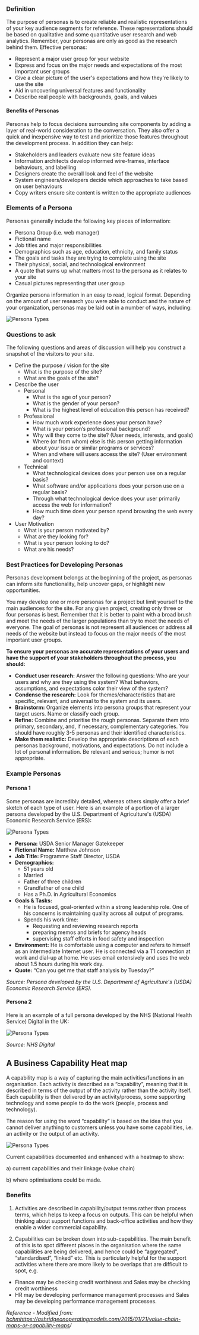 ### Definition

The purpose of personas is to create reliable and realistic representations of your key audience segments for reference. These representations should be based on qualitative and some quantitative user research and web analytics. Remember, your personas are only as good as the research behind them. Effective personas:

- Represent a major user group for your website
- Express and focus on the major needs and expectations of the most important user groups
- Give a clear picture of the user's expectations and how they're likely to use the site
- Aid in uncovering universal features and functionality
- Describe real people with backgrounds, goals, and values

#### Benefits of Personas

Personas help to focus decisions surrounding site components by adding a layer of real-world consideration to the conversation. They also offer a quick and inexpensive way to test and prioritize those features throughout the development process. In addition they can help:

- Stakeholders and leaders evaluate new site feature ideas
- Information architects develop informed wire-frames, interface behaviours, and labelling
- Designers create the overall look and feel of the website
- System engineers/developers decide which approaches to take based on user behaviours
- Copy writers ensure site content is written to the appropriate audiences

### Elements of a Persona

Personas generally include the following key pieces of information:

- Persona Group (i.e. web manager)
- Fictional name
- Job titles and major responsibilities
- Demographics such as age, education, ethnicity, and family status
- The goals and tasks they are trying to complete using the site
- Their physical, social, and technological environment
- A quote that sums up what matters most to the persona as it relates to your site
- Casual pictures representing that user group

Organize persona information in an easy to read, logical format. Depending on the amount of user research you were able to conduct and the nature of your organization, personas may be laid out in a number of ways, including:

![Persona Types](https://github.com/bad-tools/3d.tools/raw/master/RRPD/images/figures/persona_types.png)

### Questions to ask

The following questions and areas of discussion will help you construct a snapshot of the visitors to your site.

- Define the purpose / vision for the site
  - What is the purpose of the site?
  - What are the goals of the site?
- Describe the user
  - Personal
    - What is the age of your person?
    - What is the gender of your person?
    - What is the highest level of education this person has received?
  - Professional
    - How much work experience does your person have?
    - What is your person’s professional background?  
    - Why will they come to the site? (User needs, interests, and goals)
    - Where (or from whom) else is this person getting information about your issue or similar programs or services?
    - When and where will users access the site? (User environment and context)
  - Technical
    - What technological devices does your person use on a regular basis?
    - What software and/or applications does your person use on a regular basis?
    - Through what technological device does your user primarily access the web for information?
    - How much time does your person spend browsing the web every day?
- User Motivation
  - What is your person motivated by?
  - What are they looking for?
  - What is your person looking to do?
  - What are his needs?

### Best Practices for Developing Personas

Personas development belongs at the beginning of the project, as personas can inform site functionality, help uncover gaps, or highlight new opportunities.

You may develop one or more personas for a project but limit yourself to the main audiences for the site. For any given project, creating only three or four personas is best. Remember that it is better to paint with a broad brush and meet the needs of the larger populations than try to meet the needs of everyone. The goal of personas is not represent all audiences or address all needs of the website but instead to focus on the major needs of the most important user groups.

**To ensure your personas are accurate representations of your users and have the support of your stakeholders throughout the process, you should:**

- **Conduct user research:** Answer the following questions: Who are your users and why are they using the system? What behaviors, assumptions, and expectations color their view of the system?
- **Condense the research:** Look for themes/characteristics that are specific, relevant, and universal to the system and its users.
- **Brainstorm:** Organize elements into persona groups that represent your target users. Name or classify each group.
- **Refine:** Combine and prioritise the rough personas. Separate them into primary, secondary, and, if necessary, complementary categories. You should have roughly 3-5 personas and their identified characteristics.
- **Make them realistic:** Develop the appropriate descriptions of each personas background, motivations, and expectations. Do not include a lot of personal information. Be relevant and serious; humor is not appropriate.

### Example Personas

#### Persona 1

Some personas are incredibly detailed, whereas others simply offer a brief sketch of each type of user. Here is an example of a portion of a larger persona developed by the U.S. Department of Agriculture's (USDA) Economic Research Service (ERS):

![Persona Types](https://github.com/bad-tools/3d.tools/raw/master/RRPD/images/figures/persona1.jpg)

- **Persona:** USDA Senior Manager Gatekeeper
- **Fictional Name:** Matthew Johnson
- **Job Title:** Programme Staff Director, USDA
- **Demographics:**
  - 51 years old
  - Married
  - Father of three children
  - Grandfather of one child
  - Has a Ph.D. in Agricultural Economics
- **Goals & Tasks:**
  - He is focused, goal-oriented within a strong leadership role. One of his concerns is maintaining quality across all output of programs.
  - Spends his work time:
    - Requesting and reviewing research reports
    - preparing memos and briefs for agency heads
    - supervising staff efforts in food safety and inspection
- **Environment:** He is comfortable using a computer and refers to himself as an intermediate Internet user. He is connected via a T1 connection at work and dial-up at home. He uses email extensively and uses the web about 1.5 hours during his work day.
- **Quote:** “Can you get me that staff analysis by Tuesday?”

_Source: Persona developed by the U.S. Department of Agriculture's (USDA) Economic Research Service (ERS)._

#### Persona 2

Here is an example of a full persona developed by the NHS (National Health Service) Digital in the UK:

![Persona Types](https://github.com/bad-tools/3d.tools/raw/master/RRPD/images/figures/persona2.jpeg)

_Source: NHS Digital_

## A Business Capability Heat map

A capability map is a way of capturing the main activities/functions in an organisation. Each activity is described as a “capability”, meaning that it is described in terms of the output of the activity rather than the activity itself.   Each capability is then delivered by an activity/process, some supporting technology and some people to do the work (people, process and technology).

The reason for using the word “capability” is based on the idea that you cannot deliver anything to customers unless you have some capabilities, i.e. an activity or the output of an activity.

![Persona Types](https://github.com/bad-tools/3d.tools/raw/master/RRPD/images/figures/bchm.jpeg)

Current capabilities documented and enhanced with a heatmap to show:

a) current capabilities and their linkage (value chain)

b) where optimisations could be made.

### Benefits

1) Activities are described in capability/output terms rather than process terms, which helps to keep a focus on outputs. This can be helpful when thinking about support functions and back-office activities and how they enable a wider commercial capability.

2) Capabilities can be broken down into sub-capabilities.  The main benefit of this is to spot different places in the organisation where the same capabilities are being delivered, and hence could be “aggregated", “standardised”, “linked” etc. This is particularly helpful for the support activities where there are more likely to be overlaps that are difficult to spot, e.g.

  - Finance may be checking credit worthiness and Sales may be checking credit worthiness
  - HR may be developing performance management processes and Sales may be developing performance management processes.

_Reference - Modified from: <bchmhttps://ashridgeonoperatingmodels.com/2015/01/21/value-chain-maps-or-capability-maps>/_
